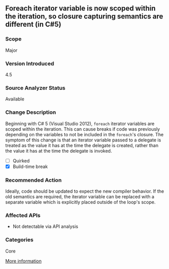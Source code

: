 ## Foreach iterator variable is now scoped within the iteration, so closure capturing semantics are different (in C#5)

### Scope
Major

### Version Introduced
4.5

### Source Analyzer Status
Available

### Change Description
Beginning with C# 5 (Visual Studio 2012), `foreach` iterator variables are scoped within the iteration. This can cause breaks if code was previously depending on the variables to not be included in the `foreach`'s closure. The symptom of this change is that an iterator variable passed to a delegate is treated as the value it has at the time the delegate is created, rather than the value it has at the time the delegate is invoked.

- [ ] Quirked
- [x] Build-time break

### Recommended Action
Ideally, code should be updated to expect the new compiler behavior. If the old semantics are required, the iterator variable can be replaced with a separate variable which is explicitly placed outside of the loop's scope.

### Affected APIs
* Not detectable via API analysis

### Categories
Core

[More information](http://blogs.msdn.com/b/ericlippert/archive/2009/11/12/closing-over-the-loop-variable-considered-harmful.aspx)

<!-- breaking change id: 100 -->
